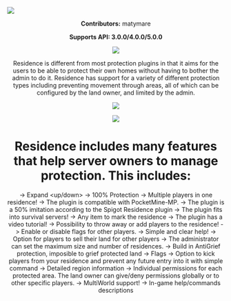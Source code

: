 <a align="center"><img src="https://i.ibb.co/TwC4BhP/ee46fcbf9cc4960ac43d6a31751ee414259a1b86.jpg"></img></a>

<div align="center">

**Contributors:** matymare

**Supports API: 3.0.0/4.0.0/5.0.0**


<a align="center"><img src="https://proxy.spigotmc.org/a3c366d368ac84364b9bb23efe023c3fc7bc9d9e?url=http%3A%2F%2Fwww.zrips.net%2Fwp-content%2Fuploads%2F2019%2F02%2Fabout.jpg"></img></a>

Residence is different from most protection plugins in that it aims for the users to be able to protect their own homes without having to bother the admin to do it. Residence has support for a variety of different protection types including preventing movement through areas, all of which can be configured by the land owner, and limited by the admin.

<a align="center" href="https://www.youtube.com/watch?v=3tbhWPUFe1c"><img src="http://img.youtube.com/vi/3tbhWPUFe1c/0.jpg"></a>

<a align="center"><img src="https://proxy.spigotmc.org/01757a91e0171c8fc87e56e70f264dd0e92ed6fd?url=http%3A%2F%2Fwww.zrips.net%2Fwp-content%2Fuploads%2F2019%2F02%2Ffeatures.jpg"></img></a>
# Residence includes many features that help server owners to manage protection. This includes:

-> Expand <up/down>
-> 100% Protection
-> Multiple players in one residence!
-> The plugin is compatible with PocketMine-MP.
-> The plugin is a 50% imitation according to the Spigot Residence plugin
-> The plugin fits into survival servers!
-> Any item to mark the residence
-> The plugin has a video tutorial!
-> Possibility to throw away or add players to the residence!
-> Enable or disable flags for other players.
-> Simple and clear help!
-> Option for players to sell their land for other players
-> The administrator can set the maximum size and number of residences.
-> Build in AntiGrief protection, imposible to grief protected land
-> Flags
-> Option to kick players from your residence and prevent any future entry into it with simple command
-> Detailed region information
-> Individual permissions for each protected area. The land owner can give/deny permissions globally or to other specific players.
-> MultiWorld support!
-> In-game help/commands descriptions

